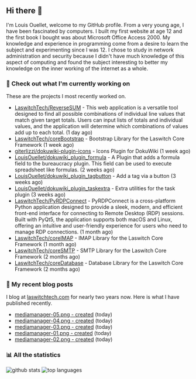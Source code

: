 ## Hi there :wave:

I'm Louis Ouellet, welcome to my GitHub profile. From a very young age, I have been fascinated by computers. I built my first website at age 12 and the first book I bought was about Microsoft Office Access 2000. My knowledge and experience in programming come from a desire to learn the subject and experimenting since I was 12. I chose to study in network administration and security because I didn't have much knowledge of this aspect of computing and found the subject interesting to better my knowledge on the inner working of the internet as a whole.

### :hammer: Check out what I'm currently working on

These are the projects I most recently worked on.


- [LaswitchTech/ReverseSUM](https://github.com/LaswitchTech/ReverseSUM) - This web application is a versatile tool designed to find all possible combinations of individual line values that match given target totals. Users can input lists of totals and individual values, and the application will determine which combinations of values add up to each total. (1 day ago)
- [LaswitchTech/coreBootstrap](https://github.com/LaswitchTech/coreBootstrap) - Bootstrap Library for the Laswitch Core Framework (1 week ago)
- [giterlizzi/dokuwiki-plugin-icons](https://github.com/giterlizzi/dokuwiki-plugin-icons) - Icons Plugin for DokuWiki (1 week ago)
- [LouisOuellet/dokuwiki_plugin_formula](https://github.com/LouisOuellet/dokuwiki_plugin_formula) - A Plugin that adds a formula field to the bureaucracy plugin. This field can be used to execute spreadsheet like formulas. (2 weeks ago)
- [LouisOuellet/dokuwiki_plugin_tagbutton](https://github.com/LouisOuellet/dokuwiki_plugin_tagbutton) - Add a tag via a button (3 weeks ago)
- [LouisOuellet/dokuwiki_plugin_taskextra](https://github.com/LouisOuellet/dokuwiki_plugin_taskextra) - Extra utilities for the task plugin (3 weeks ago)
- [LaswitchTech/PyRDPConnect](https://github.com/LaswitchTech/PyRDPConnect) - PyRDPConnect is a cross-platform Python application designed to provide a sleek, modern, and efficient front-end interface for connecting to Remote Desktop (RDP) sessions. Built with PyQt5, the application supports both macOS and Linux, offering an intuitive and user-friendly experience for users who need to manage RDP connections. (1 month ago)
- [LaswitchTech/coreIMAP](https://github.com/LaswitchTech/coreIMAP) - IMAP Library for the Laswitch Core Framework (1 month ago)
- [LaswitchTech/coreSMTP](https://github.com/LaswitchTech/coreSMTP) - SMTP Library for the Laswitch Core Framework (2 months ago)
- [LaswitchTech/coreDatabase](https://github.com/LaswitchTech/coreDatabase) - Database Library for the Laswitch Core Framework (2 months ago)

### :page_with_curl: My recent blog posts

I blog at [laswitchtech.com](https://laswitchtech.com) for nearly two years now. Here is what I have published recently.


- [mediamanager-05.png - created](https://laswitchtech.com/?image=en%3Aprojects%3Awritr%3Agallery%3Amediamanager-05.png&amp;ns=en%3Aprojects%3Awritr%3Agallery&amp;rev=1731084240&amp;tab_details=history&amp;media_do=diff&amp;do=media) (today)
- [mediamanager-04.png - created](https://laswitchtech.com/?image=en%3Aprojects%3Awritr%3Agallery%3Amediamanager-04.png&amp;ns=en%3Aprojects%3Awritr%3Agallery&amp;rev=1731084240&amp;tab_details=history&amp;media_do=diff&amp;do=media) (today)
- [mediamanager-03.png - created](https://laswitchtech.com/?image=en%3Aprojects%3Awritr%3Agallery%3Amediamanager-03.png&amp;ns=en%3Aprojects%3Awritr%3Agallery&amp;rev=1731084240&amp;tab_details=history&amp;media_do=diff&amp;do=media) (today)
- [mediamanager-01.png - created](https://laswitchtech.com/?image=en%3Aprojects%3Awritr%3Agallery%3Amediamanager-01.png&amp;ns=en%3Aprojects%3Awritr%3Agallery&amp;rev=1731084240&amp;tab_details=history&amp;media_do=diff&amp;do=media) (today)
- [mediamanager-02.png - created](https://laswitchtech.com/?image=en%3Aprojects%3Awritr%3Agallery%3Amediamanager-02.png&amp;ns=en%3Aprojects%3Awritr%3Agallery&amp;rev=1731084240&amp;tab_details=history&amp;media_do=diff&amp;do=media) (today)

### :bar_chart: All the statistics

![github stats](https://github-readme-stats.vercel.app/api?username=LouisOuellet&show_icons=true&rank_icon=github&hide_title=true&theme=holi)
![top languages](https://github-readme-stats.vercel.app/api/top-langs/?username=LouisOuellet&layout=donut&hide_title=true&theme=holi)
